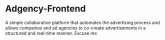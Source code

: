 # Adgency-Frontend
A simple collaborative platform that automates the advertising process and allows companies and ad agencies to co-create advertisements in a structured and real-time manner.
Excuse me
